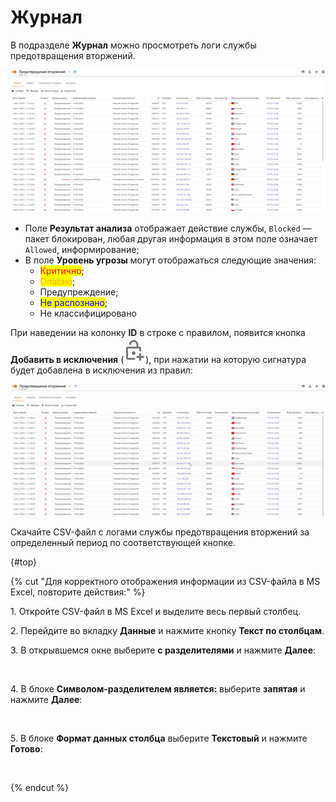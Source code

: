 # Журнал

В подразделе **Журнал** можно просмотреть логи службы предотвращения вторжений.

![](../../../../_images/log.png)

* Поле **Результат анализа** отображает действие службы, `Blocked` — пакет блокирован, любая другая информация в этом поле означает `Allowed`, информирование;
* В поле **Уровень угрозы** могут отображаться следующие значения:
  * <mark style="color:red;">Критично</mark>;
  * <mark style="color:orange;">Опасно</mark>;
  * Предупреждение;
  * <mark style="color:blue;">Не распознано</mark>;
  * Не классифицировано

При наведении на колонку **ID** в строке с правилом, появится кнопка **Добавить в исключения** (![](../../../../_images/icon-lock.png)), при нажатии на которую сигнатура будет добавлена в исключения из правил:

![](../../../../_images/log.gif)

Скачайте CSV-файл с логами службы предотвращения вторжений за определенный период по соответствующей кнопке.

{#top}

{% cut "Для корректного отображения информации из CSV-файла в MS Excel, повторите действия:" %}

1\. Откройте CSV-файл в MS Excel и выделите весь первый столбец.

2\. Перейдите во вкладку **Данные** и нажмите кнопку **Текст по столбцам**.

3\. В открывшемся окне выберите **с разделителями** и нажмите **Далее**:

<img src="/../_images/log1-1.png" alt="" data-size="original">

4\. В блоке **Символом-разделителем является:** выберите **запятая** и нажмите **Далее**:

<img src="/../_images/log2.png" alt="" data-size="original">

5\. В блоке **Формат данных столбца** выберите **Текстовый** и нажмите **Готово**:

<img src="/../_images/log3.png" alt="" data-size="original">

{% endcut %}

